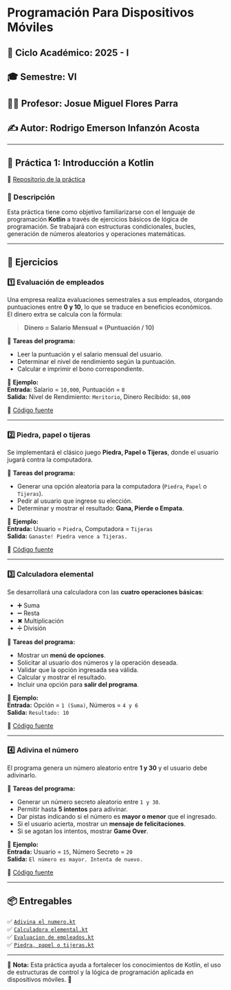 # Programación Para Dispositivos Móviles

## 📅 Ciclo Académico: 2025 - I  
## 🎓 Semestre: VI  
## 👨‍🏫 Profesor: Josue Miguel Flores Parra  
## ✍ Autor: Rodrigo Emerson Infanzón Acosta  

---

## 📌 Práctica 1: Introducción a Kotlin  

🔗 [Repositorio de la práctica](https://github.com/RodrigoStranger/dispositivos-moviles-25-1/tree/main/Practica%201%20-%20Introduccion%20a%20Kotlin)  

### 📝 Descripción  
Esta práctica tiene como objetivo familiarizarse con el lenguaje de programación **Kotlin** a través de ejercicios básicos de lógica de programación. Se trabajará con estructuras condicionales, bucles, generación de números aleatorios y operaciones matemáticas.

---

## 🔹 Ejercicios  

### 1️⃣ Evaluación de empleados  
Una empresa realiza evaluaciones semestrales a sus empleados, otorgando puntuaciones entre **0 y 10**, lo que se traduce en beneficios económicos.  
El dinero extra se calcula con la fórmula:

> **Dinero = Salario Mensual × (Puntuación / 10)**

📌 **Tareas del programa:**  
- Leer la puntuación y el salario mensual del usuario.  
- Determinar el nivel de rendimiento según la puntuación.  
- Calcular e imprimir el bono correspondiente.  

📍 **Ejemplo:**  
**Entrada:** Salario = `10,000`, Puntuación = `8`  
**Salida:** Nivel de Rendimiento: `Meritorio`, Dinero Recibido: `$8,000`

🔗 [Código fuente](https://github.com/RodrigoStranger/dispositivos-moviles-25-1/blob/main/Practica%201%20-%20Introduccion%20a%20Kotlin/Evaluacion%20de%20empleados.kt)  

---

### 2️⃣ Piedra, papel o tijeras  
Se implementará el clásico juego **Piedra, Papel o Tijeras**, donde el usuario jugará contra la computadora.  

📌 **Tareas del programa:**  
- Generar una opción aleatoria para la computadora (`Piedra`, `Papel` o `Tijeras`).  
- Pedir al usuario que ingrese su elección.  
- Determinar y mostrar el resultado: **Gana, Pierde o Empata**.  

📍 **Ejemplo:**  
**Entrada:** Usuario = `Piedra`, Computadora = `Tijeras`  
**Salida:** `Ganaste! Piedra vence a Tijeras.`  

🔗 [Código fuente](https://github.com/RodrigoStranger/dispositivos-moviles-25-1/blob/main/Practica%201%20-%20Introduccion%20a%20Kotlin/Piedra%2C%20papel%20o%20tijeras.kt)  

---

### 3️⃣ Calculadora elemental  
Se desarrollará una calculadora con las **cuatro operaciones básicas**:  
- ➕ Suma  
- ➖ Resta  
- ✖ Multiplicación  
- ➗ División  

📌 **Tareas del programa:**  
- Mostrar un **menú de opciones**.  
- Solicitar al usuario dos números y la operación deseada.  
- Validar que la opción ingresada sea válida.  
- Calcular y mostrar el resultado.  
- Incluir una opción para **salir del programa**.  

📍 **Ejemplo:**  
**Entrada:** Opción = `1 (Suma)`, Números = `4 y 6`  
**Salida:** `Resultado: 10`  

🔗 [Código fuente](https://github.com/RodrigoStranger/dispositivos-moviles-25-1/blob/main/Practica%201%20-%20Introduccion%20a%20Kotlin/Calculadora%20elemental.kt)  

---

### 4️⃣ Adivina el número  
El programa genera un número aleatorio entre **1 y 30** y el usuario debe adivinarlo.  

📌 **Tareas del programa:**  
- Generar un número secreto aleatorio entre `1 y 30`.  
- Permitir hasta **5 intentos** para adivinar.  
- Dar pistas indicando si el número es **mayor o menor** que el ingresado.  
- Si el usuario acierta, mostrar un **mensaje de felicitaciones**.  
- Si se agotan los intentos, mostrar **Game Over**.  

📍 **Ejemplo:**  
**Entrada:** Usuario = `15`, Número Secreto = `20`  
**Salida:** `El número es mayor. Intenta de nuevo.`  

🔗 [Código fuente](https://github.com/RodrigoStranger/dispositivos-moviles-25-1/blob/main/Practica%201%20-%20Introduccion%20a%20Kotlin/Adivina%20el%20numero.kt)  

---

## 📦 Entregables  
✅ [`Adivina el numero.kt`](https://github.com/RodrigoStranger/dispositivos-moviles-25-1/blob/main/Practica%201%20-%20Introduccion%20a%20Kotlin/Adivina%20el%20numero.kt)  
✅ [`Calculadora elemental.kt`](https://github.com/RodrigoStranger/dispositivos-moviles-25-1/blob/main/Practica%201%20-%20Introduccion%20a%20Kotlin/Calculadora%20elemental.kt)  
✅ [`Evaluacion de empleados.kt`](https://github.com/RodrigoStranger/dispositivos-moviles-25-1/blob/main/Practica%201%20-%20Introduccion%20a%20Kotlin/Evaluacion%20de%20empleados.kt)  
✅ [`Piedra, papel o tijeras.kt`](https://github.com/RodrigoStranger/dispositivos-moviles-25-1/blob/main/Practica%201%20-%20Introduccion%20a%20Kotlin/Piedra%2C%20papel%20o%20tijeras.kt)  

---

📌 **Nota:** Esta práctica ayuda a fortalecer los conocimientos de Kotlin, el uso de estructuras de control y la lógica de programación aplicada en dispositivos móviles. 🚀  

